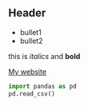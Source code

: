 ## Header

* bullet1
* bullet2

this is *italics* and **bold**

[My website](http://dataschool.io)

``` python
import pandas as pd
pd.read_csv()
```

